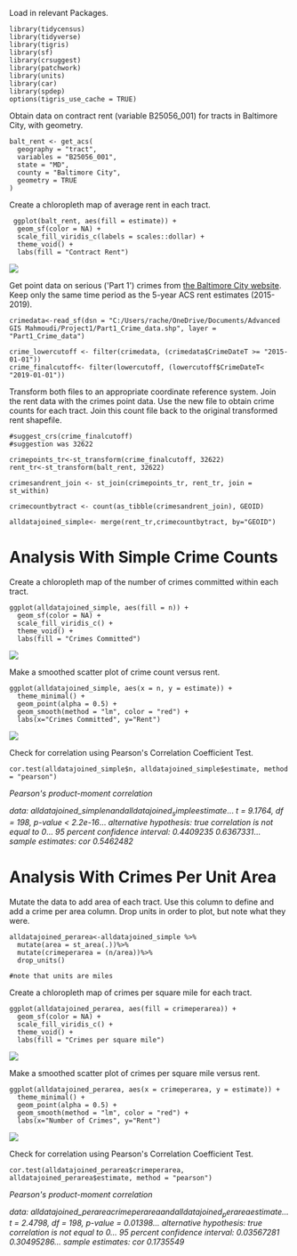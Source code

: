 Load in relevant Packages.

```{r}
library(tidycensus)
library(tidyverse)
library(tigris)
library(sf)
library(crsuggest)
library(patchwork)
library(units)
library(car)
library(spdep)
options(tigris_use_cache = TRUE)
```

Obtain data on contract rent (variable B25056_001) for tracts in Baltimore City, with geometry.

```{r}
balt_rent <- get_acs(
  geography = "tract", 
  variables = "B25056_001",
  state = "MD", 
  county = "Baltimore City",
  geometry = TRUE
)
```
Create a chloropleth map of average rent in each tract.

```{r}
 ggplot(balt_rent, aes(fill = estimate)) + 
  geom_sf(color = NA) + 
  scale_fill_viridis_c(labels = scales::dollar) + 
  theme_void() + 
  labs(fill = "Contract Rent")
```
<img src="BaltRent1.png?raw=true"/>

Get point data on serious ('Part 1') crimes from [the Baltimore City website](https://data.baltimorecity.gov). Keep only the same time period as 
the 5-year ACS rent estimates (2015-2019).

```{r}
crimedata<-read_sf(dsn = "C:/Users/rache/OneDrive/Documents/Advanced GIS Mahmoudi/Project1/Part1_Crime_data.shp", layer = "Part1_Crime_data")

crime_lowercutoff <- filter(crimedata, (crimedata$CrimeDateT >= "2015-01-01"))
crime_finalcutoff<- filter(lowercutoff, (lowercutoff$CrimeDateT< "2019-01-01"))

```

Transform both files to an appropriate coordinate reference system. Join the rent data with the crimes point data. Use the new file to obtain 
crime counts for each tract. Join this count file back to the original transformed rent shapefile.

```{r}
#suggest_crs(crime_finalcutoff)
#suggestion was 32622

crimepoints_tr<-st_transform(crime_finalcutoff, 32622)
rent_tr<-st_transform(balt_rent, 32622)

crimesandrent_join <- st_join(crimepoints_tr, rent_tr, join = st_within)

crimecountbytract <- count(as_tibble(crimesandrent_join), GEOID)

alldatajoined_simple<- merge(rent_tr,crimecountbytract, by="GEOID")

```
# Analysis With Simple Crime Counts

Create a chloropleth map of the number of crimes committed within each tract.

```{r}
ggplot(alldatajoined_simple, aes(fill = n)) + 
  geom_sf(color = NA) + 
  scale_fill_viridis_c() + 
  theme_void() + 
  labs(fill = "Crimes Committed")
```
<img src="BaltRent2.png?raw=true"/>

Make a smoothed scatter plot of crime count versus rent.

```{r}
ggplot(alldatajoined_simple, aes(x = n, y = estimate)) + 
  theme_minimal() + 
  geom_point(alpha = 0.5) + 
  geom_smooth(method = "lm", color = "red") +
  labs(x="Crimes Committed", y="Rent") 
```
<img src="BaltRent3.png?raw=true"/>

Check for correlation using Pearson's Correlation Coefficient Test.

```{r}
cor.test(alldatajoined_simple$n, alldatajoined_simple$estimate, method = "pearson")
```

*Pearson's product-moment correlation*

*data:  alldatajoined_simple$n and alldatajoined_simple$estimate*...
*t = 9.1764, df = 198, p-value < 2.2e-16*...
*alternative hypothesis: true correlation is not equal to 0*...
*95 percent confidence interval:*
*0.4409235 0.6367331*...
*sample estimates:
      cor 
0.5462482*

# Analysis With Crimes Per Unit Area

Mutate the data to add area of each tract. Use this column to define and add a crime per area column. Drop units in order to plot, but note what they were.

```{r}
alldatajoined_perarea<-alldatajoined_simple %>% 
  mutate(area = st_area(.))%>%
  mutate(crimeperarea = (n/area))%>%
  drop_units()

#note that units are miles
```

Create a chloropleth map of crimes per square mile for each tract.

```{r}
ggplot(alldatajoined_perarea, aes(fill = crimeperarea)) + 
  geom_sf(color = NA) + 
  scale_fill_viridis_c() + 
  theme_void() + 
  labs(fill = "Crimes per square mile")
```

<img src="BaltRent4.png?raw=true"/>

Make a smoothed scatter plot of crimes per square mile versus rent.

```{r}
ggplot(alldatajoined_perarea, aes(x = crimeperarea, y = estimate)) + 
  theme_minimal() + 
  geom_point(alpha = 0.5) + 
  geom_smooth(method = "lm", color = "red") +
  labs(x="Number of Crimes", y="Rent") 
```

<img src="BaltRent5.png?raw=true"/>

Check for correlation using Pearson's Correlation Coefficient Test.

```{r}
cor.test(alldatajoined_perarea$crimeperarea, alldatajoined_perarea$estimate, method = "pearson")
```

*Pearson's product-moment correlation*

*data:  alldatajoined_perarea$crimeperarea and alldatajoined_perarea$estimate...
t = 2.4798, df = 198, p-value = 0.01398...
alternative hypothesis: true correlation is not equal to 0...
95 percent confidence interval:
 0.03567281 0.30495286...
sample estimates:
      cor 
0.1735549*
